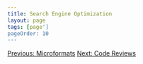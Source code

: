 ```yaml
---
title: Search Engine Optimization
layout: page
tags: [page']
pageOrder: 10
---
```


<a class="btn" href="performance.html">Previous: Microformats</a>
<a class="btn" href="code-reviews.html">Next: Code Reviews</a>
